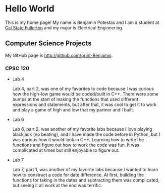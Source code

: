 
# Hello World

This is my home page! My name is Benjamin Potestas and I am a student at [Cal State Fullerton](http://www.fullerton.edu/) and my major is Electrical Engineering.

## Computer Science Projects

My GitHub page is http://github.com/print-Benjamin.

### CPSC 120

* Lab 4

    Lab 4, part 2, was one of my favorites to code because I was curious how the high-low game would be coded/built in C++. There were some bumps at the start of making the functions that used different expressions and statements, but after that, it was cool to get it to work and play a game of high and low that my partner and I built.

* Lab 6

    Lab 6, part 2, was another of my favorite labs because I love playing blackjack (no beating), and I have made the code before in Python, but I was curious how it would look in C++. Learning how to write the functions and figure out how to work the code was fun.  It was complicated at times but still enjoyable to figure out.

* Lab 7

    Lab 7, part 1, was another of my favorite labs because I wanted to learn how to construct a code for date difference.  At first, building the functions for taking in the dates and subtracting them was complicated, but seeing it all work at the end was terrific.
